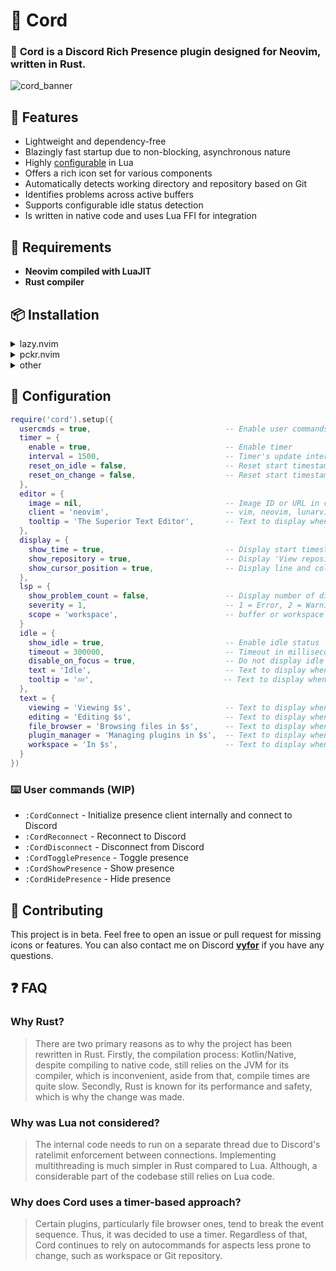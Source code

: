 # 🧩 **Cord**

### 🚀 **Cord** is a Discord Rich Presence plugin designed for Neovim, written in Rust.

![cord_banner](https://github.com/vyfor/cord.nvim/assets/92883017/d4d3ef5c-a347-46ea-a1a8-24a7086ee47e)

## 💎 Features
- Lightweight and dependency-free
- Blazingly fast startup due to non-blocking, asynchronous nature
- Highly [configurable](https://github.com/vyfor/cord.nvim#-configuration) in Lua
- Offers a rich icon set for various components
- Automatically detects working directory and repository based on Git
- Identifies problems across active buffers
- Supports configurable idle status detection
- Is written in native code and uses Lua FFI for integration

## 🔌 Requirements
- **Neovim compiled with LuaJIT**
- **Rust compiler**

## 📦 Installation
<details>
  <summary>lazy.nvim</summary>

  ```lua
  {
    'vyfor/cord.nvim',
    build = './build'
  }
  ```
</details>

<details>
  <summary>pckr.nvim</summary>

  ```lua
  {
    'vyfor/cord.nvim',
    run = './build'
  }
  ```
</details>

<details>
  <summary>other</summary>
  <p>Same steps apply to other plugin managers. Just make sure to add/run this build command:</p>

  ```sh
  ./build
  ```
</details>

## 🔧 Configuration
```lua
require('cord').setup({
  usercmds = true,                              -- Enable user commands
  timer = {
    enable = true,                              -- Enable timer
    interval = 1500,                            -- Timer's update interval in milliseconds (min 500)
    reset_on_idle = false,                      -- Reset start timestamp on idle
    reset_on_change = false,                    -- Reset start timestamp on presence change
  },
  editor = {
    image = nil,                                -- Image ID or URL in case a custom client id is provided
    client = 'neovim',                          -- vim, neovim, lunarvim, nvchad or your application's client id
    tooltip = 'The Superior Text Editor',       -- Text to display when hovering over the editor's image
  },
  display = {
    show_time = true,                           -- Display start timestamp
    show_repository = true,                     -- Display 'View repository' button linked to repository url, if any
    show_cursor_position = true,                -- Display line and column number of cursor's position
  },
  lsp = {
    show_problem_count = false,                 -- Display number of diagnostics problems
    severity = 1,                               -- 1 = Error, 2 = Warning, 3 = Info, 4 = Hint
    scope = 'workspace',                        -- buffer or workspace
  }
  idle = {
    show_idle = true,                           -- Enable idle status
    timeout = 300000,                           -- Timeout in milliseconds after which the idle status is set, 0 to display immediately
    disable_on_focus = true,                    -- Do not display idle status when neovim is focused
    text = 'Idle',                              -- Text to display when idle
    tooltip = '💤',                             -- Text to display when hovering over the idle image
  },
  text = {
    viewing = 'Viewing $s',                     -- Text to display when viewing a readonly file
    editing = 'Editing $s',                     -- Text to display when editing a file
    file_browser = 'Browsing files in $s',      -- Text to display when browsing files (Empty string to disable)
    plugin_manager = 'Managing plugins in $s',  -- Text to display when managing plugins (Empty string to disable)
    workspace = 'In $s',                        -- Text to display when in a workspace (Empty string to disable)
  }
})
```

### ⌨️ User commands (WIP)
- `:CordConnect`        - Initialize presence client internally and connect to Discord
- `:CordReconnect`      - Reconnect to Discord
- `:CordDisconnect`     - Disconnect from Discord
- `:CordTogglePresence` - Toggle presence
- `:CordShowPresence`   - Show presence
- `:CordHidePresence`   - Hide presence

## 🌱 Contributing
This project is in beta. Feel free to open an issue or pull request for missing icons or features. You can also contact me on Discord **[vyfor](https://discord.com/users/446729269872427018)** if you have any questions.

## ❓ FAQ
### Why Rust?
> There are two primary reasons as to why the project has been rewritten in Rust. Firstly, the compilation process: Kotlin/Native, despite compiling to native code, still relies on the JVM for its compiler, which is inconvenient, aside from that, compile times are quite slow. Secondly, Rust is known for its performance and safety, which is why the change was made.

### Why was Lua not considered?
> The internal code needs to run on a separate thread due to Discord's ratelimit enforcement between connections. Implementing multithreading is much simpler in Rust compared to Lua. Although, a considerable part of the codebase still relies on Lua code.

### Why does Cord uses a timer-based approach?
> Certain plugins, particularly file browser ones, tend to break the event sequence. Thus, it was decided to use a timer. Regardless of that, Cord continues to rely on autocommands for aspects less prone to change, such as workspace or Git repository.
